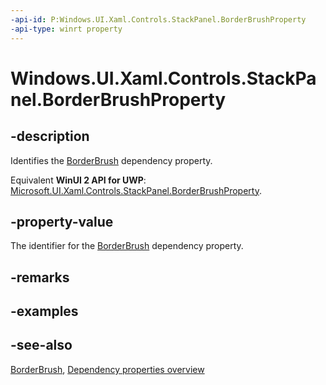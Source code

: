```yaml
---
-api-id: P:Windows.UI.Xaml.Controls.StackPanel.BorderBrushProperty
-api-type: winrt property
---
```


<!-- Property syntax
public Windows.UI.Xaml.DependencyProperty BorderBrushProperty { get; }
-->

# Windows.UI.Xaml.Controls.StackPanel.BorderBrushProperty

## -description
Identifies the [BorderBrush](stackpanel_borderbrush.md) dependency property.

Equivalent **WinUI 2 API for UWP**: [Microsoft.UI.Xaml.Controls.StackPanel.BorderBrushProperty](/windows/winui/api/microsoft.ui.xaml.controls.stackpanel.borderbrushproperty).

## -property-value
The identifier for the [BorderBrush](stackpanel_borderbrush.md) dependency property.

## -remarks

## -examples

## -see-also
[BorderBrush](stackpanel_borderbrush.md), [Dependency properties overview](/windows/uwp/xaml-platform/dependency-properties-overview)
